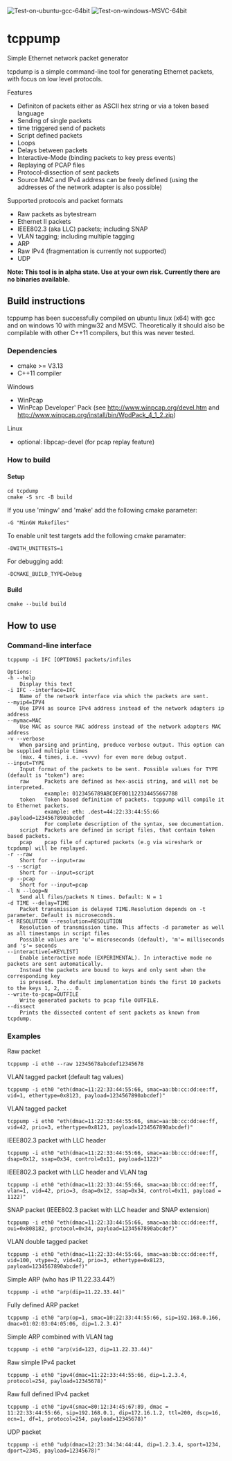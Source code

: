 ![Test-on-ubuntu-gcc-64bit](https://github.com/amartin755/tcppump/workflows/Test-on-ubuntu-gcc-64bit/badge.svg)
![Test-on-windows-MSVC-64bit](https://github.com/amartin755/tcppump/workflows/Test-on-windows-MSVC-64bit/badge.svg)

# tcppump
Simple Ethernet network packet generator

tcpdump is a simple command-line tool for generating Ethernet packets, with focus on low level protocols.

Features
* Definiton of packets either as ASCII hex string or via a token based language
* Sending of single packets
* time triggered send of packets
* Script defined packets
* Loops
* Delays between packets
* Interactive-Mode (binding packets to key press events)
* Replaying of PCAP files
* Protocol-dissection of sent packets
* Source MAC and IPv4 address can be freely defined (using the addresses of the network adapter is also possible)

Supported protocols and packet formats
* Raw packets as bytestream
* Ethernet II packets
* IEEE802.3 (aka LLC) packets; including SNAP
* VLAN tagging; including multiple tagging
* ARP
* Raw IPv4 (fragmentation is currently not supported)
* UDP

**Note: This tool is in alpha state. Use at your own risk. Currently there are no binaries available.**

## Build instructions
tcppump has been successfully compiled on ubuntu linux (x64) with gcc and on windows 10 with mingw32 and MSVC.
Theoretically it should also be compilable with other C++11 compilers, but this was never tested.

### Dependencies
* cmake >= V3.13
* C++11 compiler

Windows
* WinPcap
* WinPcap Developer' Pack (see http://www.winpcap.org/devel.htm and http://www.winpcap.org/install/bin/WpdPack_4_1_2.zip)

Linux
* optional: libpcap-devel (for pcap replay feature)

### How to build
#### Setup

    cd tcpdump
    cmake -S src -B build

If you use 'mingw' and 'make' add the following cmake parameter:

    -G "MinGW Makefiles"

To enable unit test targets add the following cmake paramater:

    -DWITH_UNITTESTS=1

For debugging add:

    -DCMAKE_BUILD_TYPE=Debug

#### Build

    cmake --build build


## How to use
### Command-line interface
    tcppump -i IFC [OPTIONS] packets/infiles

    Options:
    -h --help
        Display this text
    -i IFC --interface=IFC
        Name of the network interface via which the packets are sent.
    --myip4=IPV4
        Use IPV4 as source IPv4 address instead of the network adapters ip address
    --mymac=MAC
        Use MAC as source MAC address instead of the network adapters MAC address
    -v --verbose
        When parsing and printing, produce verbose output. This option can be supplied multiple times
        (max. 4 times, i.e. -vvvv) for even more debug output.
    --input=TYPE
        Input format of the packets to be sent. Possible values for TYPE (default is "token") are:
        raw     Packets are defined as hex-ascii string, and will not be interpreted.
                example: 0123456789ABCDEF001122334455667788
        token   Token based definition of packets. tcppump will compile it to Ethernet packets.
                example: eth: .dest=44:22:33:44:55:66 .payload=1234567890abcdef
                For complete description of the syntax, see documentation.
        script  Packets are defined in script files, that contain token based packets.
        pcap    pcap file of captured packets (e.g via wireshark or tcpdump) will be replayed.
    -r --raw
        Short for --input=raw
    -s --script
        Short for --input=script
    -p --pcap
        Short for --input=pcap
    -l N --loop=N
        Send all files/packets N times. Default: N = 1
    -d TIME --delay=TIME
        Packet transmission is delayed TIME.Resolution depends on -t parameter. Default is microseconds.
    -t RESOLUTION --resolution=RESOLUTION
        Resolution of transmission time. This affects -d parameter as well as all timestamps in script files
        Possible values are 'u'= microseconds (default), 'm'= milliseconds and 's'= seconds
    --interactive[=KEYLIST]
        Enable interactive mode (EXPERIMENTAL). In interactive mode no packets are sent automatically.
        Instead the packets are bound to keys and only sent when the corresponding key
        is pressed. The default implementation binds the first 10 packets to the keys 1, 2, ... 0.
    --write-to-pcap=OUTFILE
        Write generated packets to pcap file OUTFILE.
    --dissect
        Prints the dissected content of sent packets as known from tcpdump.

### Examples

Raw packet

    tcppump -i eth0 --raw 12345678abcdef12345678

VLAN tagged packet (default tag values)

    tcppump -i eth0 "eth(dmac=11:22:33:44:55:66, smac=aa:bb:cc:dd:ee:ff, vid=1, ethertype=0x8123, payload=1234567890abcdef)"

VLAN tagged packet

    tcppump -i eth0 "eth(dmac=11:22:33:44:55:66, smac=aa:bb:cc:dd:ee:ff, vid=42, prio=3, ethertype=0x8123, payload=1234567890abcdef)"

IEEE802.3 packet with LLC header

    tcppump -i eth0 "eth(dmac=11:22:33:44:55:66, smac=aa:bb:cc:dd:ee:ff, dsap=0x12, ssap=0x34, control=0x11, payload=1122)"

IEEE802.3 packet with LLC header and VLAN tag

    tcppump -i eth0 "eth(dmac=11:22:33:44:55:66, smac=aa:bb:cc:dd:ee:ff, vlan=1, vid=42, prio=3, dsap=0x12, ssap=0x34, control=0x11, payload = 1122)"

SNAP packet (IEEE802.3 packet with LLC header and SNAP extension)

    tcppump -i eth0 "eth(dmac=11:22:33:44:55:66, smac=aa:bb:cc:dd:ee:ff, oui=0x808182, protocol=0x34, payload=1234567890abcdef)"

VLAN double tagged packet

    tcppump -i eth0 "eth(dmac=11:22:33:44:55:66, smac=aa:bb:cc:dd:ee:ff, vid=100, vtype=2, vid=42, prio=3, ethertype=0x8123, payload=1234567890abcdef)"

Simple ARP (who has IP 11.22.33.44?)

    tcppump -i eth0 "arp(dip=11.22.33.44)"

Fully defined ARP packet

    tcppump -i eth0 "arp(op=1, smac=10:22:33:44:55:66, sip=192.168.0.166, dmac=01:02:03:04:05:06, dip=1.2.3.4)"

Simple ARP combined with VLAN tag

    tcppump -i eth0 "arp(vid=123, dip=11.22.33.44)"

Raw simple IPv4 packet

    tcppump -i eth0 "ipv4(dmac=11:22:33:44:55:66, dip=1.2.3.4, protocol=254, payload=12345678)"

Raw full defined IPv4 packet

    tcppump -i eth0 "ipv4(smac=80:12:34:45:67:89, dmac = 11:22:33:44:55:66, sip=192.168.0.1, dip=172.16.1.2, ttl=200, dscp=16, ecn=1, df=1, protocol=254, payload=12345678)"

UDP packet

    tcppump -i eth0 "udp(dmac=12:23:34:34:44:44, dip=1.2.3.4, sport=1234, dport=2345, payload=12345678)"

